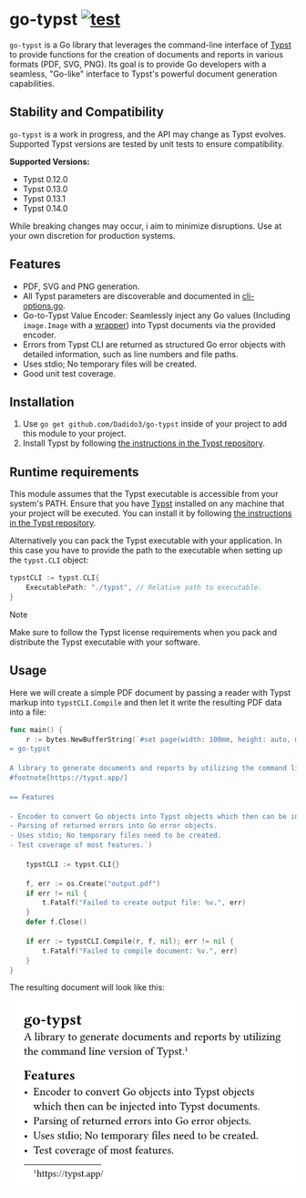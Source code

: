 # go-typst [![test](https://github.com/Dadido3/go-typst/actions/workflows/test.yml/badge.svg)](https://github.com/Dadido3/go-typst/actions/workflows/test.yml)

`go-typst` is a Go library that leverages the command-line interface of [Typst] to provide functions for the creation of documents and reports in various formats (PDF, SVG, PNG).
Its goal is to provide Go developers with a seamless, "Go-like" interface to Typst's powerful document generation capabilities.

## Stability and Compatibility

`go-typst` is a work in progress, and the API may change as Typst evolves.
Supported Typst versions are tested by unit tests to ensure compatibility.

**Supported Versions:**

- Typst 0.12.0
- Typst 0.13.0
- Typst 0.13.1
- Typst 0.14.0

While breaking changes may occur, i aim to minimize disruptions.
Use at your own discretion for production systems.

## Features

- PDF, SVG and PNG generation.
- All Typst parameters are discoverable and documented in [cli-options.go](cli-options.go).
- Go-to-Typst Value Encoder: Seamlessly inject any Go values (Including `image.Image` with a [wrapper](image.go)) into Typst documents via the provided encoder.
- Errors from Typst CLI are returned as structured Go error objects with detailed information, such as line numbers and file paths.
- Uses stdio; No temporary files will be created.
- Good unit test coverage.

## Installation

1. Use `go get github.com/Dadido3/go-typst` inside of your project to add this module to your project.
2. Install Typst by following [the instructions in the Typst repository].

## Runtime requirements

This module assumes that the Typst executable is accessible from your system's PATH.
Ensure that you have [Typst] installed on any machine that your project will be executed.
You can install it by following [the instructions in the Typst repository].

Alternatively you can pack the Typst executable with your application.
In this case you have to provide the path to the executable when setting up the `typst.CLI` object:

```go
typstCLI := typst.CLI{
    ExecutablePath: "./typst", // Relative path to executable.
}
```

> [!NOTE]
> Make sure to follow the Typst license requirements when you pack and distribute the Typst executable with your software.

## Usage

Here we will create a simple PDF document by passing a reader with Typst markup into `typstCLI.Compile` and then let it write the resulting PDF data into a file:

```go
func main() {
    r := bytes.NewBufferString(`#set page(width: 100mm, height: auto, margin: 5mm)
= go-typst

A library to generate documents and reports by utilizing the command line version of Typst.
#footnote[https://typst.app/]

== Features

- Encoder to convert Go objects into Typst objects which then can be injected into Typst documents.
- Parsing of returned errors into Go error objects.
- Uses stdio; No temporary files need to be created.
- Test coverage of most features.`)

    typstCLI := typst.CLI{}

    f, err := os.Create("output.pdf")
    if err != nil {
        t.Fatalf("Failed to create output file: %v.", err)
    }
    defer f.Close()

    if err := typstCLI.Compile(r, f, nil); err != nil {
        t.Fatalf("Failed to compile document: %v.", err)
    }
}
```

The resulting document will look like this:

![readme-1.svg](documentation/images/readme-1.svg)

[the instructions in the Typst repository]: https://github.com/typst/typst?tab=readme-ov-file#installation
[Typst]: https://typst.app/
